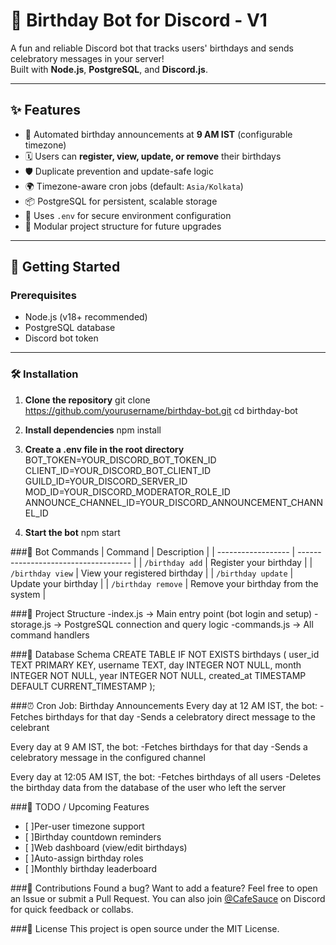 # 🎂 Birthday Bot for Discord - V1

A fun and reliable Discord bot that tracks users' birthdays and sends celebratory messages in your server!  
Built with **Node.js**, **PostgreSQL**, and **Discord.js**.

---

## ✨ Features

- 🎉 Automated birthday announcements at **9 AM IST** (configurable timezone)
- 🗓️ Users can **register, view, update, or remove** their birthdays
- 🛡️ Duplicate prevention and update-safe logic
- 🌍 Timezone-aware cron jobs (default: `Asia/Kolkata`)
- 📦 PostgreSQL for persistent, scalable storage
- 🔐 Uses `.env` for secure environment configuration
- 🧩 Modular project structure for future upgrades

---

## 🚀 Getting Started

### Prerequisites

- Node.js (v18+ recommended)
- PostgreSQL database
- Discord bot token

---

### 🛠 Installation

1. **Clone the repository**
git clone https://github.com/yourusername/birthday-bot.git
cd birthday-bot

2. **Install dependencies**
npm install

3. **Create a .env file in the root directory**
BOT_TOKEN=YOUR_DISCORD_BOT_TOKEN_ID
CLIENT_ID=YOUR_DISCORD_BOT_CLIENT_ID
GUILD_ID=YOUR_DISCORD_SERVER_ID
MOD_ID=YOUR_DISCORD_MODERATOR_ROLE_ID
ANNOUNCE_CHANNEL_ID=YOUR_DISCORD_ANNOUNCEMENT_CHANNEL_ID

4. **Start the bot**
npm start


###💬 Bot Commands
| Command            | Description                          |
| ------------------ | ------------------------------------ |
| `/birthday add`    | Register your birthday               |
| `/birthday view`   | View your registered birthday        |
| `/birthday update` | Update your birthday                 |
| `/birthday remove` | Remove your birthday from the system |

###🧠 Project Structure
-index.js → Main entry point (bot login and setup)
-storage.js → PostgreSQL connection and query logic
-commands.js → All command handlers

###🧪 Database Schema
CREATE TABLE IF NOT EXISTS birthdays (
  user_id    TEXT PRIMARY KEY,
  username   TEXT,
  day        INTEGER NOT NULL,
  month      INTEGER NOT NULL,
  year       INTEGER NOT NULL,
  created_at TIMESTAMP DEFAULT CURRENT_TIMESTAMP
);

###⏰ Cron Job: Birthday Announcements
Every day at 12 AM IST, the bot:
-Fetches birthdays for that day
-Sends a celebratory direct message to the celebrant

Every day at 9 AM IST, the bot:
-Fetches birthdays for that day
-Sends a celebratory message in the configured channel

Every day at 12:05 AM IST, the bot:
-Fetches birthdays of all users
-Deletes the birthday data from the database of the user who left the server

###🧩 TODO / Upcoming Features
- [ ]Per-user timezone support
- [ ]Birthday countdown reminders
- [ ]Web dashboard (view/edit birthdays)
- [ ]Auto-assign birthday roles
- [ ]Monthly birthday leaderboard

###🙌 Contributions
Found a bug? Want to add a feature?
Feel free to open an Issue or submit a Pull Request.
You can also join [@CafeSauce](https://discord.gg/XkX8DGbN5d) on Discord for quick feedback or collabs.

###📄 License
This project is open source under the MIT License.
